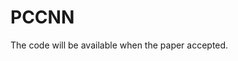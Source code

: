 # PCCNN

The code will be available when the paper <A novel probability confidence CNN model and its application in mechanical fault diagnosis> accepted.
